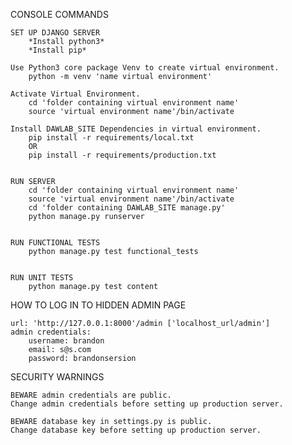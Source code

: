 CONSOLE COMMANDS 

    SET UP DJANGO SERVER
        *Install python3*
        *Install pip*

    Use Python3 core package Venv to create virtual environment.
        python -m venv 'name virtual environment'

    Activate Virtual Environment.
        cd 'folder containing virtual environment name'
        source 'virtual environment name'/bin/activate
        
    Install DAWLAB_SITE Dependencies in virtual environment.
        pip install -r requirements/local.txt 
        OR
        pip install -r requirements/production.txt


    RUN SERVER
        cd 'folder containing virtual environment name'
        source 'virtual environment name'/bin/activate
        cd 'folder containing DAWLAB_SITE manage.py'
        python manage.py runserver


    RUN FUNCTIONAL TESTS
        python manage.py test functional_tests


    RUN UNIT TESTS
        python manage.py test content


HOW TO LOG IN TO HIDDEN ADMIN PAGE

    url: 'http://127.0.0.1:8000'/admin ['localhost_url/admin']
    admin credentials:
        username: brandon
        email: s@s.com
        password: brandonsersion


SECURITY WARNINGS

    BEWARE admin credentials are public.
    Change admin credentials before setting up production server.

    BEWARE database key in settings.py is public.
    Change database key before setting up production server.
